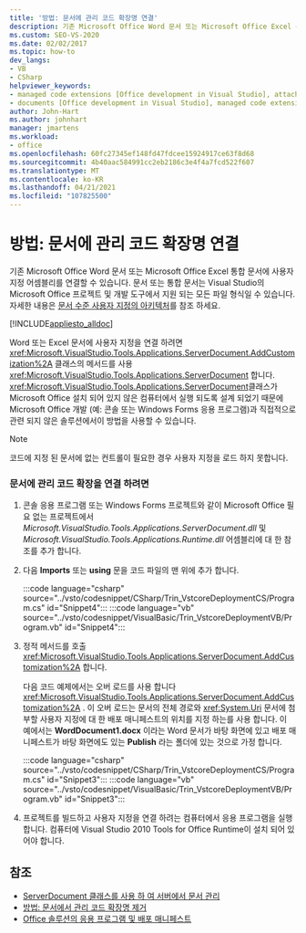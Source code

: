 ```yaml
---
title: '방법: 문서에 관리 코드 확장명 연결'
description: 기존 Microsoft Office Word 문서 또는 Microsoft Office Excel 통합 문서에 사용자 지정 어셈블리를 연결 하는 방법에 대해 알아봅니다.
ms.custom: SEO-VS-2020
ms.date: 02/02/2017
ms.topic: how-to
dev_langs:
- VB
- CSharp
helpviewer_keywords:
- managed code extensions [Office development in Visual Studio], attaching
- documents [Office development in Visual Studio], managed code extensions
author: John-Hart
ms.author: johnhart
manager: jmartens
ms.workload:
- office
ms.openlocfilehash: 60fc27345ef148fd47fdcee15924917ce63f8d68
ms.sourcegitcommit: 4b40aac584991cc2eb2186c3e4f4a7fcd522f607
ms.translationtype: MT
ms.contentlocale: ko-KR
ms.lasthandoff: 04/21/2021
ms.locfileid: "107825500"
---
```

# <a name="how-to-attach-managed-code-extensions-to-documents"></a>방법: 문서에 관리 코드 확장명 연결
  기존 Microsoft Office Word 문서 또는 Microsoft Office Excel 통합 문서에 사용자 지정 어셈블리를 연결할 수 있습니다. 문서 또는 통합 문서는 Visual Studio의 Microsoft Office 프로젝트 및 개발 도구에서 지원 되는 모든 파일 형식일 수 있습니다. 자세한 내용은 [문서 수준 사용자 지정의 아키텍처](../vsto/architecture-of-document-level-customizations.md)를 참조 하세요.

 [!INCLUDE[appliesto_alldoc](../vsto/includes/appliesto-alldoc-md.md)]

 Word 또는 Excel 문서에 사용자 지정을 연결 하려면 <xref:Microsoft.VisualStudio.Tools.Applications.ServerDocument.AddCustomization%2A> 클래스의 메서드를 사용 <xref:Microsoft.VisualStudio.Tools.Applications.ServerDocument> 합니다. <xref:Microsoft.VisualStudio.Tools.Applications.ServerDocument>클래스가 Microsoft Office 설치 되어 있지 않은 컴퓨터에서 실행 되도록 설계 되었기 때문에 Microsoft Office 개발 (예: 콘솔 또는 Windows Forms 응용 프로그램)과 직접적으로 관련 되지 않은 솔루션에서이 방법을 사용할 수 있습니다.

> [!NOTE]
> 코드에 지정 된 문서에 없는 컨트롤이 필요한 경우 사용자 지정을 로드 하지 못합니다.

### <a name="to-attach-managed-code-extensions-to-a-document"></a>문서에 관리 코드 확장을 연결 하려면

1. 콘솔 응용 프로그램 또는 Windows Forms 프로젝트와 같이 Microsoft Office 필요 없는 프로젝트에서 *Microsoft.VisualStudio.Tools.Applications.ServerDocument.dll* 및 *Microsoft.VisualStudio.Tools.Applications.Runtime.dll* 어셈블리에 대 한 참조를 추가 합니다.

2. 다음 **Imports** 또는 **using** 문을 코드 파일의 맨 위에 추가 합니다.

     :::code language="csharp" source="../vsto/codesnippet/CSharp/Trin_VstcoreDeploymentCS/Program.cs" id="Snippet4":::
     :::code language="vb" source="../vsto/codesnippet/VisualBasic/Trin_VstcoreDeploymentVB/Program.vb" id="Snippet4":::

3. 정적 메서드를 호출 <xref:Microsoft.VisualStudio.Tools.Applications.ServerDocument.AddCustomization%2A> 합니다.

     다음 코드 예제에서는 오버 로드를 사용 합니다 <xref:Microsoft.VisualStudio.Tools.Applications.ServerDocument.AddCustomization%2A> . 이 오버 로드는 문서의 전체 경로와 <xref:System.Uri> 문서에 첨부할 사용자 지정에 대 한 배포 매니페스트의 위치를 지정 하는를 사용 합니다. 이 예에서는 **WordDocument1.docx** 이라는 Word 문서가 바탕 화면에 있고 배포 매니페스트가 바탕 화면에도 있는 **Publish** 라는 폴더에 있는 것으로 가정 합니다.

     :::code language="csharp" source="../vsto/codesnippet/CSharp/Trin_VstcoreDeploymentCS/Program.cs" id="Snippet3":::
     :::code language="vb" source="../vsto/codesnippet/VisualBasic/Trin_VstcoreDeploymentVB/Program.vb" id="Snippet3":::

4. 프로젝트를 빌드하고 사용자 지정을 연결 하려는 컴퓨터에서 응용 프로그램을 실행 합니다. 컴퓨터에 Visual Studio 2010 Tools for Office Runtime이 설치 되어 있어야 합니다.

## <a name="see-also"></a>참조
- [ServerDocument 클래스를 사용 하 여 서버에서 문서 관리](../vsto/managing-documents-on-a-server-by-using-the-serverdocument-class.md)
- [방법: 문서에서 관리 코드 확장명 제거](../vsto/how-to-remove-managed-code-extensions-from-documents.md)
- [Office 솔루션의 응용 프로그램 및 배포 매니페스트](../vsto/application-and-deployment-manifests-in-office-solutions.md)
